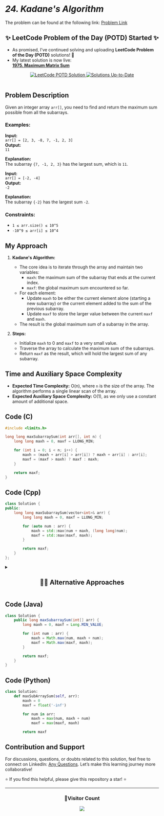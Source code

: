 # *24. Kadane's Algorithm*  
The problem can be found at the following link: [Problem Link](https://www.geeksforgeeks.org/problems/kadanes-algorithm-1587115620/1)

<div align="center">
  <h2>✨ LeetCode Problem of the Day (POTD) Started ✨</h2>
</div>

- As promised, I’ve continued solving and uploading **LeetCode Problem of the Day (POTD)** solutions! 🎯  
- My latest solution is now live:  
  **[1975. Maximum Matrix Sum](https://github.com/Hunterdii/Leetcode-POTD/blob/main/November%202024%20Leetcode%20Solution/1975.Maximum%20Matrix%20Sum.md)**  

<div align="center">
  <a href="https://github.com/Hunterdii/Leetcode-POTD/blob/main/November%202024%20Leetcode%20Solution/1975.Maximum%20Matrix%20Sum.md">
    <img src="https://img.shields.io/badge/LeetCode%20POTD-Solution%20Live-brightgreen?style=for-the-badge&logo=leetcode" alt="LeetCode POTD Solution" />
  </a>
  <a href="https://github.com/Hunterdii/Leetcode-POTD/blob/main/November%202024%20Leetcode%20Solution/1975.Maximum%20Matrix%20Sum.md">
    <img src="https://img.shields.io/badge/Solutions-Up%20to%20Date-blue?style=for-the-badge" alt="Solutions Up-to-Date" />
  </a>
</div>

<br/>

## Problem Description

Given an integer array `arr[]`, you need to find and return the maximum sum possible from all the subarrays.

### Examples:

**Input:**  
`arr[] = [2, 3, -8, 7, -1, 2, 3]`  
**Output:**  
`11`

**Explanation:**  
The subarray `{7, -1, 2, 3}` has the largest sum, which is `11`.

**Input:**  
`arr[] = [-2, -4]`  
**Output:**  
`-2`

**Explanation:**  
The subarray `{-2}` has the largest sum `-2`.

### Constraints:
- `1 ≤ arr.size() ≤ 10^5`
- `-10^9 ≤ arr[i] ≤ 10^4`

## My Approach

1. **Kadane's Algorithm:**
   - The core idea is to iterate through the array and maintain two variables:
     - `maxh`: the maximum sum of the subarray that ends at the current index.
     - `maxf`: the global maximum sum encountered so far.
   - For each element:
     - Update `maxh` to be either the current element alone (starting a new subarray) or the current element added to the sum of the previous subarray.
     - Update `maxf` to store the larger value between the current `maxf` and `maxh`.
   - The result is the global maximum sum of a subarray in the array.

2. **Steps:**
   - Initialize `maxh` to 0 and `maxf` to a very small value.
   - Traverse the array to calculate the maximum sum of the subarrays.
   - Return `maxf` as the result, which will hold the largest sum of any subarray.

## Time and Auxiliary Space Complexity

- **Expected Time Complexity:** O(n), where `n` is the size of the array. The algorithm performs a single linear scan of the array.
- **Expected Auxiliary Space Complexity:** O(1), as we only use a constant amount of additional space.

## Code (C)

```c
#include <limits.h>

long long maxSubarraySum(int arr[], int n) {
    long long maxh = 0, maxf = LLONG_MIN; 

    for (int i = 0; i < n; i++) {
        maxh = (maxh + arr[i] > arr[i]) ? maxh + arr[i] : arr[i];
        maxf = (maxf > maxh) ? maxf : maxh;
    }

    return maxf;
}
```

## Code (Cpp)

```cpp
class Solution {
public:
    long long maxSubarraySum(vector<int>& arr) {
        long long maxh = 0, maxf = LLONG_MIN;

        for (auto num : arr) {
            maxh = std::max(num + maxh, (long long)num);
            maxf = std::max(maxf, maxh);
        }

        return maxf;
    }
};
```

<details>
  <summary><h2 align='center'>👨‍💻 Alternative Approaches </h2></summary>

1)
```cpp
class Solution {
public:
    long long maxSubarraySum(vector<int>& arr) {
        int n = arr.size();
        long long maxh = 0, maxf = LLONG_MIN;
        
        for (int i = 0; i < n; i++) {
            maxh = max((long long)arr[i], maxh + arr[i]);
            maxf = max(maxf, maxh);
        }
        
        return maxf;
    }
};
```

2)
```cpp
class Solution {
public:
    long long maxSubarraySum(vector<int>& arr) {
        long long maxh = 0, maxf = LLONG_MIN;

        for (int num : arr) {
            maxh = max((long long)num, maxh + num); 
            maxf = max(maxf, maxh);                
        }

        return maxf;
    }
};
```

</details>

## Code (Java)

```java
class Solution {
    public long maxSubarraySum(int[] arr) {
        long maxh = 0, maxf = Long.MIN_VALUE;

        for (int num : arr) {
            maxh = Math.max(num, maxh + num);
            maxf = Math.max(maxf, maxh);
        }

        return maxf;
    }
}
```

## Code (Python)

```python
class Solution:
    def maxSubArraySum(self, arr):
        maxh = 0
        maxf = float('-inf')  

        for num in arr:
            maxh = max(num, maxh + num)
            maxf = max(maxf, maxh)

        return maxf
```

## Contribution and Support

For discussions, questions, or doubts related to this solution, feel free to connect on LinkedIn: [Any Questions](https://www.linkedin.com/in/het-patel-8b110525a/). Let’s make this learning journey more collaborative!

⭐ If you find this helpful, please give this repository a star! ⭐

---

<div align="center">
  <h3><b>📍Visitor Count</b></h3>
</div>

<p align="center">
  <img src="https://profile-counter.glitch.me/Hunterdii/count.svg" />
</p>

